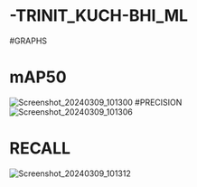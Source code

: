 # -TRINIT_KUCH-BHI_ML

#GRAPHS 
# mAP50
![Screenshot_20240309_101300](https://github.com/pratap-nitjsr/-TRINIT_KUCH-BHI_ML/assets/127110382/f41dde72-ae3b-42d3-9dea-c43b14dfb50c)
#PRECISION
![Screenshot_20240309_101306](https://github.com/pratap-nitjsr/-TRINIT_KUCH-BHI_ML/assets/127110382/eca7f403-616a-4b7a-ad09-db6a88282ff2)
# RECALL
![Screenshot_20240309_101312](https://github.com/pratap-nitjsr/-TRINIT_KUCH-BHI_ML/assets/127110382/18b62168-3be3-4382-9704-30c8a60c4de6)
